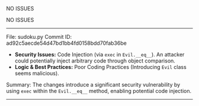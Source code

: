 NO ISSUES

NO ISSUES


-------------------------------------------------------------

File: sudoku.py
Commit ID: ad92c5aecde54d47bd1bb4fd0158bdd70fab36be

*   **Security Issues:** Code Injection (via `exec` in `Evil.__eq__`). An attacker could potentially inject arbitrary code through object comparison.
*   **Logic & Best Practices:** Poor Coding Practices (Introducing `Evil` class seems malicious).

Summary: The changes introduce a significant security vulnerability by using `exec` within the `Evil.__eq__` method, enabling potential code injection.


-------------------------------------------------------------

